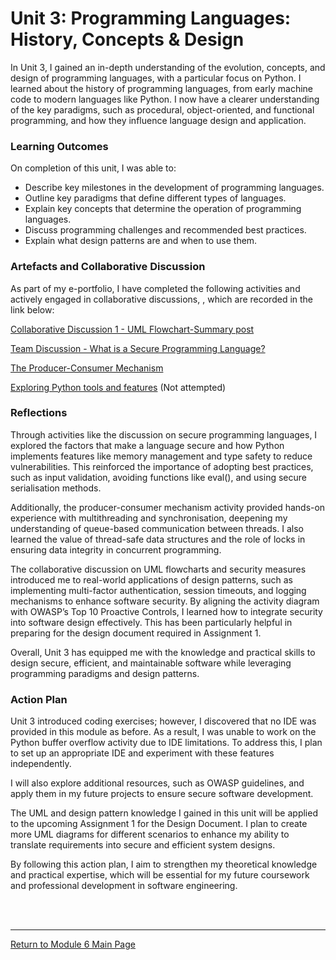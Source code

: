 # Unit 3: Programming Languages: History, Concepts & Design

In Unit 3, I gained an in-depth understanding of the evolution, concepts, and design of programming languages, with a particular focus on Python. I learned about the history of programming languages, from early machine code to modern languages like Python. I now have a clearer understanding of the key paradigms, such as procedural, object-oriented, and functional programming, and how they influence language design and application.

### Learning Outcomes
On completion of this unit, I was able to:
 - Describe key milestones in the development of programming languages.
 - Outline key paradigms that define different types of languages.
 - Explain key concepts that determine the operation of programming languages.
 - Discuss programming challenges and recommended best practices.
 - Explain what design patterns are and when to use them.

### Artefacts and Collaborative Discussion
As part of my e-portfolio, I have completed the following activities and actively engaged in collaborative discussions, , which are recorded in the link below:

[Collaborative Discussion 1 - UML Flowchart-Summary post](SSD_Unit03_Summary.pdf)

[Team Discussion - What is a Secure Programming Language?](SSD_Unit03_TeamActivity.md) 

[The Producer-Consumer Mechanism](SSD_Unit03_Activity2.md) 

[Exploring Python tools and features](SSD_Unit03_Activity1.md) (Not attempted)

### Reflections
Through activities like the discussion on secure programming languages, I explored the factors that make a language secure and how Python implements features like memory management and type safety to reduce vulnerabilities. This reinforced the importance of adopting best practices, such as input validation, avoiding functions like eval(), and using secure serialisation methods.

Additionally, the producer-consumer mechanism activity provided hands-on experience with multithreading and synchronisation, deepening my understanding of queue-based communication between threads. I also learned the value of thread-safe data structures and the role of locks in ensuring data integrity in concurrent programming.

The collaborative discussion on UML flowcharts and security measures introduced me to real-world applications of design patterns, such as implementing multi-factor authentication, session timeouts, and logging mechanisms to enhance software security. By aligning the activity diagram with OWASP’s Top 10 Proactive Controls, I learned how to integrate security into software design effectively. This has been particularly helpful in preparing for the design document required in Assignment 1.

Overall, Unit 3 has equipped me with the knowledge and practical skills to design secure, efficient, and maintainable software while leveraging programming paradigms and design patterns.

### Action Plan
Unit 3 introduced coding exercises; however, I discovered that no IDE was provided in this module as before. As a result, I was unable to work on the Python buffer overflow activity due to IDE limitations. To address this, I plan to set up an appropriate IDE and experiment with these features independently.

I will also explore additional resources, such as OWASP guidelines, and apply them in my future projects to ensure secure software development.

The UML and design pattern knowledge I gained in this unit will be applied to the upcoming Assignment 1 for the Design Document. I plan to create more UML diagrams for different scenarios to enhance my ability to translate requirements into secure and efficient system designs.

By following this action plan, I aim to strengthen my theoretical knowledge and practical expertise, which will be essential for my future coursework and professional development in software engineering.

<br><br>

--- 

[Return to Module 6 Main Page](SSD_main.md)
